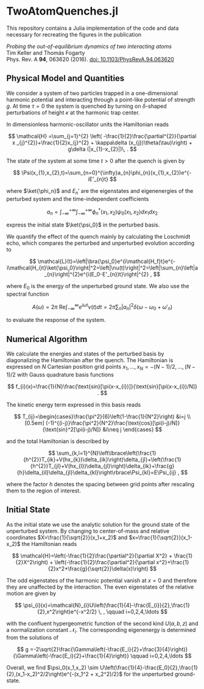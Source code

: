 # TwoAtomQuenches.jl

This repository contains a Julia implementation of the code and data necessary for recreating the figures in the publication

*Probing the out-of-equilibrium dynamics of two interacting atoms*  
Tim Keller and Thomás Fogarty  
Phys. Rev. A **94**, 063620 (2016).  [doi: 10.1103/PhysRevA.94.063620](https://doi.org/10.1103/PhysRevA.94.063620)

## Physical Model and Quantities
We consider a system of two particles trapped in a one-dimensional harmonic potential and interacting through a point-like potential of strength $g$. At time $\tau=0$ the system is quenched by turning on $\delta$-shaped perturbations of height $\kappa$ at the harmonic trap center.

In dimensionless harmonic-oscillator units the Hamiltonian reads 

$$
\mathcal{H} =\sum_{j=1}^{2}  \left(  -\frac{1}{2}\frac{\partial^{2}}{\partial x _{j}^{2}}+\frac{1}{2}x_{j}^{2} + \kappa\delta (x_{j})\theta(\tau)\right) + g\delta (|x_{1}-x_{2}|)\, .
$$

The state of the system at some time $t>0$ after the quench is given by

$$
\Psi(x_{1},x_{2},t)=\sum_{n=0}^{\infty}a_{n}\phi_{n}(x_{1},x_{2})e^{-iE'_{n}t}
$$

where $\ket{\phi_n}$ and $E_n'$ are the eigenstates and eigenenergies of the perturbed system and the time-independent coefficients

$$
a_{n}=\int_{-\infty}^{+\infty}\int_{-\infty}^{+\infty}\phi_{n}^{*}(x_{1},x_{2})\psi_{0}(x_{1},x_{2})dx_{1}dx_{2}
$$

express the initial state $\ket{\psi_0}$ in the perturbed basis. 

We quantify the effect of the quench mainly by calculating the Loschmidt echo, which compares the perturbed and unperturbed evolution according to

$$
\mathcal{L}(t)=\left|\bra{\psi_0}e^{i\mathcal{H_f}t}e^{-i\mathcal{H_i}t}\ket{\psi_0}\right|^2=\left|\nu(t)\right|^2=\left|\sum_{n}\left|a_{n}\right|^{2}e^{i(E_0-E'_{n})t}\right|^{2} ,
$$

where $E_0$ is the energy of the unperturbed ground state. We also use the spectral function

$$
A(\omega)=2\pi \: \text{Re} \int_{-\infty}^{\infty}e^{i\omega t}\nu(t)dt = 2\pi\sum_{n}\left|a_{n}\right|^{2}\delta\left(\omega-\omega_{0}+\omega'_{n}\right) 
$$

to evaluate the response of the system. 

## Numerical Algorithm 
We calculate the energies and states of the perturbed basis by diagonalizing the Hamiltonian after the quench. The Hamiltonian is expressed on $N$ Cartesian position grid points $x_1,\ldots,x_N = -(N-1)/2,\ldots,(N-1)/2$ with Gauss quadrature basis functions

$$
f_{i}(x)=\frac{1}{N}\frac{\text{sin}[\pi(x-x_{i})]}{\text{sin}[\pi(x-x_{i})/N]}  .
$$

The kinetic energy term expressed in this basis reads

$$
T_{ij}=\begin{cases}\frac{\pi^2}{6}\left(1-\frac{1}{N^2}\right) &i=j \\[0.5em] 
(-1)^{(i-j)}\frac{\pi^2}{N^2}\frac{\text{cos}[\pi(i-j)/N]}{\text{sin}^2[\pi(i-j)/N]} &i\neq j 
\end{cases}
$$

and the total Hamiltonian is described by

$$
\sum_{k,l=1}^{N}\left\lbrace\left(\frac{1}{h^{2}}T_{ik}+V(hx_{k})\delta_{ik}\right)\delta_{jl}+\left(\frac{1}{h^{2}}T_{jl}+V(hx_{l})\delta_{jl}\right)\delta_{ik}+\frac{g}{h}\delta_{il}\delta_{jl}\delta_{kl}\right\rbrace\Psi_{kl}=E\Psi_{ij} ,
$$

where the factor $h$ denotes the spacing between grid points after rescaling them to the region of interest. 

## Initial State

As the initial state we use the analytic solution for the ground state of the unperturbed system. 
By changing to center-of-mass and relative coordinates $X=\frac{1}{\sqrt{2}}(x_1+x_2)$ and $x=\frac{1}{\sqrt{2}}(x_1-x_2)$ the Hamiltonian reads

$$
\mathcal{H}=\left(-\frac{1}{2}\frac{\partial^2}{\partial X^2} + \frac{1}{2}X^2\right) + \left(-\frac{1}{2}\frac{\partial^2}{\partial x^2}+\frac{1}{2}x^2+\frac{g}{\sqrt{2}}\delta(x)\right)
$$

The odd eigenstates of the harmonic potential vanish at $x=0$ and therefore they are unaffected by the interaction. The even eigenstates of the relative motion are given by 

$$
\psi_{i}(x)=\mathcal{N}_{i}U\left(\frac{1}{4}-\frac{E_{i}}{2},\frac{1}{2},x^2\right)e^{-x^2/2} \, ,  \qquad i=0,2,4,\ldots
$$

with the confluent hypergeometric function of the second kind $U(a,b,z)$ and a normalization constant $\mathcal{N}_i$. The corresponding eigenenergy is determined from the solutions of

$$
g =-2\sqrt{2}\frac{\Gamma\left(-\frac{E_i}{2}+\frac{3}{4}\right)}{\Gamma\left(-\frac{E_i}{2}+\frac{1}{4}\right)}   \qquad i=0,2,4,\ldots
$$

Overall, we find $\psi_0(x_1,x_2) \sim U\left(\frac{1}{4}-\frac{E_0}{2},\frac{1}{2},(x_1-x_2)^2/2\right)e^{-(x_1^2 + x_2^2)/2}$ for the unperturbed ground-state. 